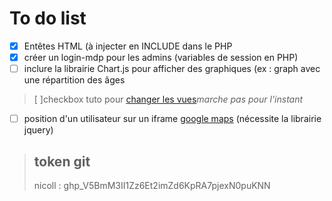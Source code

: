 # To do list


- [x] Entêtes HTML (à injecter en INCLUDE dans le PHP
- [x] créer un login-mdp pour les admins (variables de session en PHP)
- [ ] inclure la librairie Chart.js pour afficher des graphiques (ex : graph avec une répartition des âges
>   [ ]checkbox tuto pour [changer les vues](https://www.youtube.com/watch?v=ssesNFcv8lk)*marche pas pour l'instant*
- [ ] position d'un utilisateur sur un iframe [google maps](https://developers.google.com/maps/documentation/geocoding/overview?hl=en#json) (nécessite la librairie jquery)
    
>    ## token git
>   nicoll : 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
